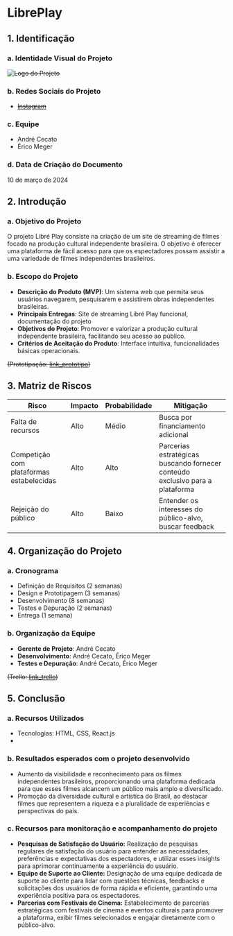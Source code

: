 # LibrePlay

## 1. Identificação
### a. Identidade Visual do Projeto
~~![Logo do Projeto](.)~~

### b. Redes Sociais do Projeto
- ~~[Instagram](link_instagram)~~

### c. Equipe
- André Cecato
- Érico Meger

### d. Data de Criação do Documento
10 de março de 2024

## 2. Introdução
### a. Objetivo do Projeto
O projeto Libré Play consiste na criação de um site de streaming de filmes focado na produção cultural independente brasileira. O objetivo é oferecer uma plataforma de fácil acesso para que os espectadores possam assistir a uma variedade de filmes independentes brasileiros.

### b. Escopo do Projeto
- **Descrição do Produto (MVP)**: Um sistema web que permita seus usuários navegarem, pesquisarem e assistirem obras independentes brasileiras.
- **Principais Entregas**: Site de streaming Libré Play funcional, documentação do projeto
- **Objetivos do Projeto**: Promover e valorizar a produção cultural independente brasileira, facilitando seu acesso ao público.
- **Critérios de Aceitação do Produto**: Interface intuitiva, funcionalidades básicas operacionais.

~~(Prototipação: [link_prototipo](link_prototipo))~~

## 3. Matriz de Riscos
| Risco                  | Impacto       | Probabilidade | Mitigação                                     |
|------------------------|---------------|---------------|-----------------------------------------------|
| Falta de recursos      | Alto          | Médio         | Busca por financiamento adicional             |
| Competição com plataformas estabelecidas| Alto         | Alto         | Parcerias estratégicas buscando fornecer conteúdo exclusivo para a plataforma             |
| Rejeição do público   | Alto          | Baixo          | Entender os interesses do público-alvo, buscar feedback |

## 4. Organização do Projeto
### a. Cronograma
- Definição de Requisitos (2 semanas)
- Design e Prototipagem (3 semanas)
- Desenvolvimento (8 semanas)
- Testes e Depuração (2 semanas)
- Entrega (1 semana)

### b. Organização da Equipe
- **Gerente de Projeto**: André Cecato
- **Desenvolvimento**: André Cecato, Érico Meger
- **Testes e Depuração**: André Cecato, Érico Meger

~~(Trello: [link_trello](link_trello))~~

## 5. Conclusão
### a. Recursos Utilizados
- Tecnologias: HTML, CSS, React.js
- 

### b. Resultados esperados com o projeto desenvolvido
- Aumento da visibilidade e reconhecimento para os filmes independentes brasileiros, proporcionando uma plataforma dedicada para que esses filmes alcancem um público mais amplo e diversificado.
- Promoção da diversidade cultural e artística do Brasil, ao destacar filmes que representem a riqueza e a pluralidade de experiências e perspectivas do país.
### c. Recursos para monitoração e acompanhamento do projeto
- **Pesquisas de Satisfação do Usuário:** Realização de pesquisas regulares de satisfação do usuário para entender as necessidades, preferências e expectativas dos espectadores, e utilizar esses insights para aprimorar continuamente a experiência do usuário.
- **Equipe de Suporte ao Cliente:** Designação de uma equipe dedicada de suporte ao cliente para lidar com questões técnicas, feedbacks e solicitações dos usuários de forma rápida e eficiente, garantindo uma experiência positiva para os espectadores.
- **Parcerias com Festivais de Cinema:** Estabelecimento de parcerias estratégicas com festivais de cinema e eventos culturais para promover a plataforma, exibir filmes selecionados e engajar diretamente com o público-alvo.
